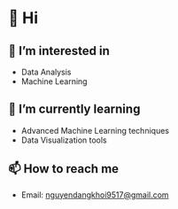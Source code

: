 # 👋 Hi

## 👀 I’m interested in 
- Data Analysis
- Machine Learning

## 🌱 I’m currently learning 
- Advanced Machine Learning techniques
- Data Visualization tools

## 📫 How to reach me 
- Email: nguyendangkhoi9517@gmail.com

